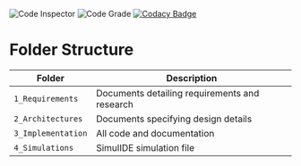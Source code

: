 ![Code Inspector](https://www.code-inspector.com/project/28866/score/svg)
![Code Grade](https://www.code-inspector.com/project/28866/status/svg)
[![Codacy Badge](https://app.codacy.com/project/badge/Grade/8ebc7b57ed284541b6718b69840c1672)](https://www.codacy.com/gh/SOOGURESH/Stepin_Embeded_C/dashboard?utm_source=github.com&amp;utm_medium=referral&amp;utm_content=SOOGURESH/Stepin_Embeded_C&amp;utm_campaign=Badge_Grade)

# Folder Structure
|Folder             | Description |
|-------------------| -----------------------------------------|
| `1_Requirements`   | Documents detailing requirements and research|
| `2_Architectures`         | Documents specifying design details|
| `3_Implementation` | All code and documentation|
| `4_Simulations`      | SimulIDE simulation file|